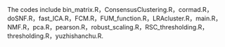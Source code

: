 The codes include bin_matrix.R，ConsensusClustering.R，cormad.R， doSNF.R，fast_ICA.R，FCM.R，FUM_function.R，LRAcluster.R，main.R，NMF.R，pca.R，pearson.R，robust_scaling.R，RSC_thresholding.R，thresholding.R，yuzhishanchu.R.
